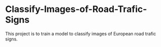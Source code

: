 # Classify-Images-of-Road-Trafic-Signs
This project is to train a model to classify images of European road trafic signs.
